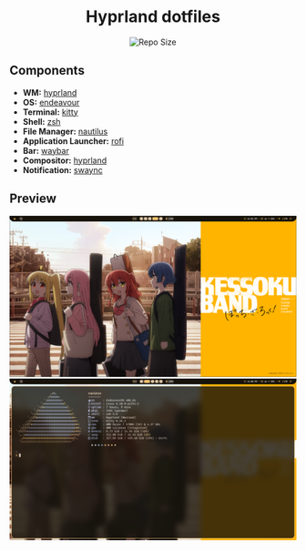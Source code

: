 <h1 align="center">Hyprland dotfiles</h1>

<div align="center">

![Repo Size](https://img.shields.io/github/repo-size/srcrapi/dotfiles?style=for-the-badge&logo=aiqfome&label=size&labelColor=323439&color=2960ec)

</div>

## Components

- **WM:** [hyprland](https://hyprland.org/)
- **OS:** [endeavour](https://endeavouros.com/)
- **Terminal:** [kitty](https://sw.kovidgoyal.net/kitty/)
- **Shell:** [zsh](https://wiki.archlinux.org/title/Zsh)
- **File Manager:** [nautilus](https://github.com/GNOME/nautilus)
- **Application Launcher:** [rofi](https://github.com/davatorium/rofi)
- **Bar:** [waybar](https://github.com/Alexays/Waybar)
- **Compositor:** [hyprland](https://github.com/hyprwm/Hyprland)
- **Notification:** [swaync](https://github.com/ErikReider/SwayNotificationCenter)

## Preview

![Preview1](./assets/240918_23h01m37s_screenshot.png)
![Preview1](./assets/240918_23h08m20s_screenshot.png)
